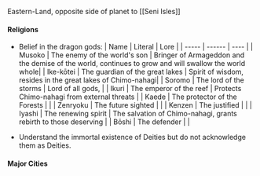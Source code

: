 Eastern-Land, opposite side of planet to [[Seni Isles]]

#### Religions
- Belief in the dragon gods:
| Name | Literal | Lore |
| ----- | ------ | ---- |
| Musoko | The enemy of the world's son | Bringer of Armageddon and the demise of the world, continues to grow and will swallow the world whole|
| Ike-kōtei | The guardian of the great lakes | Spirit of wisdom, resides in the great lakes of Chimo-nahagi|
| Soromo | The lord of the storms |  Lord of all gods, | 
| Ikuri | The emperor of the reef | Protects Chimo-nahagi from external threats |
| Kaede | The protector of the Forests | |
| Zenryoku | The future sighted | |
| Kenzen | The justified | |
| Iyashi | The renewing spirit | The salvation of Chimo-nahagi, grants rebirth to those deserving |
| Bōshi | The defender | |

- Understand the immortal existence of Deities but do not acknowledge them as Deities.

#### Major Cities

